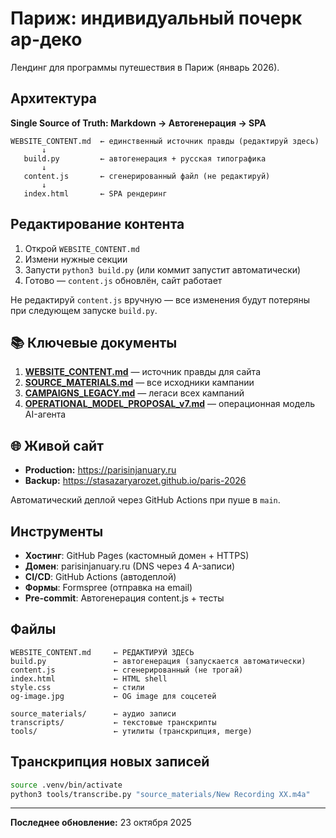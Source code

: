 # Париж: индивидуальный почерк ар-деко

Лендинг для программы путешествия в Париж (январь 2026).

## Архитектура

**Single Source of Truth: Markdown → Автогенерация → SPA**

```
WEBSITE_CONTENT.md  ← единственный источник правды (редактируй здесь)
       ↓
   build.py         ← автогенерация + русская типографика
       ↓
   content.js       ← сгенерированный файл (не редактируй)
       ↓
   index.html       ← SPA рендеринг
```

## Редактирование контента

1. Открой `WEBSITE_CONTENT.md`
2. Измени нужные секции
3. Запусти `python3 build.py` (или коммит запустит автоматически)
4. Готово — `content.js` обновлён, сайт работает

Не редактируй `content.js` вручную — все изменения будут потеряны при следующем запуске `build.py`.

## 📚 Ключевые документы

1. **[WEBSITE_CONTENT.md](WEBSITE_CONTENT.md)** — источник правды для сайта
2. **[SOURCE_MATERIALS.md](SOURCE_MATERIALS.md)** — все исходники кампании
3. **[CAMPAIGNS_LEGACY.md](CAMPAIGNS_LEGACY.md)** — легаси всех кампаний
4. **[OPERATIONAL_MODEL_PROPOSAL_v7.md](OPERATIONAL_MODEL_PROPOSAL_v7.md)** — операционная модель AI-агента

## 🌐 Живой сайт

- **Production:** https://parisinjanuary.ru
- **Backup:** https://stasazaryarozet.github.io/paris-2026

Автоматический деплой через GitHub Actions при пуше в `main`.

## Инструменты

- **Хостинг**: GitHub Pages (кастомный домен + HTTPS)
- **Домен**: parisinjanuary.ru (DNS через 4 A-записи)
- **CI/CD**: GitHub Actions (автодеплой)
- **Формы**: Formspree (отправка на email)
- **Pre-commit**: Автогенерация content.js + тесты

## Файлы

```
WEBSITE_CONTENT.md     ← РЕДАКТИРУЙ ЗДЕСЬ
build.py               ← автогенерация (запускается автоматически)
content.js             ← сгенерированный (не трогай)
index.html             ← HTML shell
style.css              ← стили
og-image.jpg           ← OG image для соцсетей

source_materials/      ← аудио записи
transcripts/           ← текстовые транскрипты
tools/                 ← утилиты (транскрипция, merge)
```

## Транскрипция новых записей

```bash
source .venv/bin/activate
python3 tools/transcribe.py "source_materials/New Recording XX.m4a"
```

---

**Последнее обновление:** 23 октября 2025
